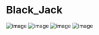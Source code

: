 # Black_Jack

<img>![image](https://github.com/Eduardo-Alves-de-Sousa/Black_Jack/assets/55249802/b7ed4851-b95e-4dcb-b977-ec2f3d38a328)
</img> <img>![image](https://github.com/Eduardo-Alves-de-Sousa/Black_Jack/assets/55249802/67227eb0-e208-426e-962b-f4c47f4d74d5)
</img> <img>![image](https://github.com/Eduardo-Alves-de-Sousa/Black_Jack/assets/55249802/d314e763-49cf-4439-8e38-dafeeec1bc2d)
</img> <img>![image](https://github.com/Eduardo-Alves-de-Sousa/Black_Jack/assets/55249802/fc4541a5-02ac-4dd4-a709-033e192ab296)
</img> <img></img>
